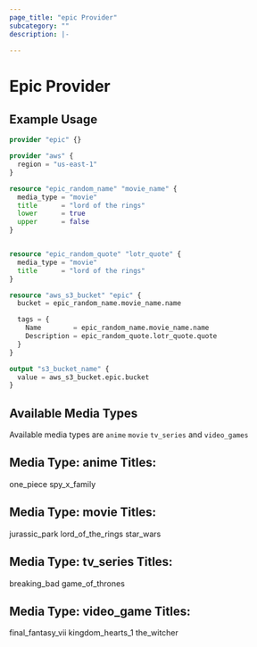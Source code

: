 ```yaml
---
page_title: "epic Provider"
subcategory: ""
description: |-
  
---
```


# Epic Provider



## Example Usage

```terraform
provider "epic" {}

provider "aws" {
  region = "us-east-1"
}

resource "epic_random_name" "movie_name" {
  media_type = "movie"
  title      = "lord of the rings"
  lower      = true
  upper      = false
}


resource "epic_random_quote" "lotr_quote" {
  media_type = "movie"
  title      = "lord of the rings"
}

resource "aws_s3_bucket" "epic" {
  bucket = epic_random_name.movie_name.name

  tags = {
    Name        = epic_random_name.movie_name.name
    Description = epic_random_quote.lotr_quote.quote
  }
}

output "s3_bucket_name" {
  value = aws_s3_bucket.epic.bucket
}
```

## Available Media Types

Available media types are `anime` `movie` `tv_series` and `video_games`

## Media Type: anime Titles:
one_piece
spy_x_family

## Media Type: movie Titles:
jurassic_park
lord_of_the_rings
star_wars

## Media Type: tv_series Titles:
breaking_bad
game_of_thrones

## Media Type: video_game Titles:
final_fantasy_vii
kingdom_hearts_1
the_witcher